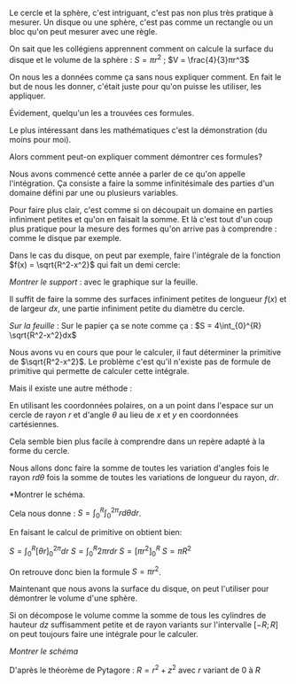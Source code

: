 Le cercle et la sphère, c'est intriguant, c'est pas non plus très pratique à mesurer.
Un disque ou une sphère, c'est pas comme un rectangle ou un bloc qu'on peut mesurer avec une règle.

On sait que les collégiens apprennent comment on calcule la surface du disque et le volume de la sphère :
$S = πr^2$ ; $V = \frac{4}{3}πr^3$ 

On nous les a données comme ça sans nous expliquer comment.
En fait le but de nous les donner, c'était juste pour qu'on puisse les utiliser, les appliquer.

Évidement, quelqu'un les a trouvées ces formules.

Le plus intéressant dans les mathématiques c'est la démonstration (du moins pour moi).

Alors comment peut-on expliquer comment démontrer ces formules?

Nous avons commencé cette année a parler de ce qu'on appelle l'intégration.
Ça consiste a faire la somme infinitésimale des parties d'un domaine défini par une ou plusieurs variables.

Pour faire plus clair, c'est comme si on découpait un domaine en parties infiniment petites et qu'on en faisait la somme. Et là c'est tout d'un coup plus pratique pour la mesure des formes qu'on arrive pas à comprendre : comme le disque par exemple.

Dans le cas du disque, on peut par exemple, faire l'intégrale de la fonction $f(x) = \sqrt{R^2-x^2}$ qui fait un demi cercle:

*Montrer le support* : avec le graphique sur la feuille.

Il suffit de faire la somme des surfaces infiniment petites de longueur $f(x)$ et de largeur $dx$, une partie infiniment petite du diamètre du cercle.

*Sur la feuille* : Sur le papier ça se note comme ça :
$S = 4\int_{0}^{R} \sqrt{R^2-x^2}dx$

Nous avons vu en cours que pour le calculer, il faut déterminer la primitive de $\sqrt{R^2-x^2}$.
Le problème c'est qu'il n'existe pas de formule de primitive qui permette de calculer cette intégrale.

Mais il existe une autre méthode :

En utilisant les coordonnées polaires, on a un point dans l'espace sur un cercle de rayon $r$ et d'angle $θ$ au lieu de $x$ et $y$ en coordonnées cartésiennes.

Cela semble bien plus facile à comprendre dans un repère adapté à la forme du cercle.

Nous allons donc faire la somme de toutes les variation d'angles fois le rayon $rdθ$ fois la somme de toutes les variations de longueur du rayon, $dr$.

*Montrer le schéma.

Cela nous donne : $S = \int_0^R\int_0^{2π} rdθdr$.

En faisant le calcul de primitive on obtient bien:

$S = \int_0^R[θr]_0^{2π}dr$
$S = \int_0^R2πrdr$ 
$S = [πr^2]_0^R$
$S = πR^2$ 

On retrouve donc bien la formule $S = πr^2$.

Maintenant que nous avons la surface du disque, on peut l'utiliser pour démontrer le volume d'une sphère.

Si on décompose le volume comme la somme de tous les cylindres de hauteur $dz$ suffisamment petite et de rayon variants sur l'intervalle $[-R;R]$ on peut toujours faire une intégrale pour le calculer.

*Montrer le schéma*

D'après le théorème de Pytagore : $R = r^2 + z^2$ avec $r$ variant de $0$ à $R$ 